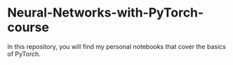 # Neural-Networks-with-PyTorch-course
In this repository, you will find my personal notebooks that cover the basics of PyTorch. 
